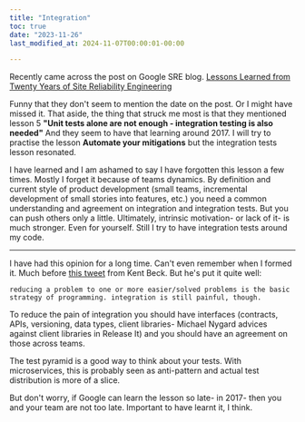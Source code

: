 ```yaml
---
title: "Integration"
toc: true
date: "2023-11-26"
last_modified_at: 2024-11-07T00:00:01-00:00

---
```


Recently came across the post on Google SRE blog. [Lessons Learned from Twenty Years of Site Reliability Engineering](https://sre.google/resources/practices-and-processes/twenty-years-of-sre-lessons-learned/)

Funny that they don't seem to mention the date on the post. Or I might have missed it. That aside, the thing that struck me most is that they mentioned lesson 5 **"Unit tests alone are not enough - integration testing is also needed"** And they seem to have that learning around 2017. I will try to practise the lesson **Automate your mitigations** but the integration tests lesson resonated.

I have learned and I am ashamed to say I have forgotten this lesson a few times. Mostly I forget it because of teams dynamics. By definition and current style of product development (small teams, incremental development of small stories into features, etc.) you need a common understanding and agreement on integration and integration tests. But you can push others only a little. Ultimately, intrinsic motivation- or lack of it- is much stronger. Even for yourself. Still I try to have integration tests around my code.

* * *

I have had this opinion for a long time. Can't even remember when I formed it. Much before [this tweet](https://twitter.com/KentBeck/status/583284709645406208) from Kent Beck. But he's put it quite well:

`reducing a problem to one or more easier/solved problems is the basic strategy of programming. integration is still painful, though.`

To reduce the pain of integration you should have interfaces (contracts, APIs, versioning, data types, client libraries- Michael Nygard advices against client libraries in Release It) and you should have an agreement on those across teams.

The test pyramid is a good way to think about your tests. With microservices, this is probably seen as anti-pattern and actual test distribution is more of a slice.

But don't worry, if Google can learn the lesson so late- in 2017- then you and your team are not too late. Important to have learnt it, I think.
